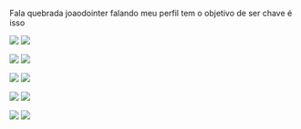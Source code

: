 Fala quebrada joaodointer falando meu perfil tem o objetivo de ser chave
é isso




![](https://media.tenor.com/QqHSohXgGoAAAAAM/inter-internacional.gif)                                      ![](https://media.tenor.com/TOmLiOKwTYAAAAAM/andres-dalessandro-drible.gif)






![](https://media.tenor.com/b6qBHeOZXIAAAAAM/inter-colorado.gif)                                           ![](https://media.tenor.com/uuQH2XLLo80AAAAC/andres-dalessandro.gif)







![](https://media.tenor.com/frEMTfoOh30AAAAM/inter-porto-alegre.gif)                                          ![](https://media.tenor.com/f6rfgEJWRCcAAAAM/internacional-club-wc.gif)





![](https://media.tenor.com/vOfa1XxhXsgAAAAM/internacional.gif)                                               ![](https://media.tenor.com/VN3jhzLWEWgAAAAM/cheering-sport-club-internacional.gif)




![](https://media.tenor.com/cutrJaMWjVMAAAAM/sport-club-internacional-soccer.gif)                              ![](https://media.tenor.com/9v89C1z51O8AAAAM/beira-rio.gif)
